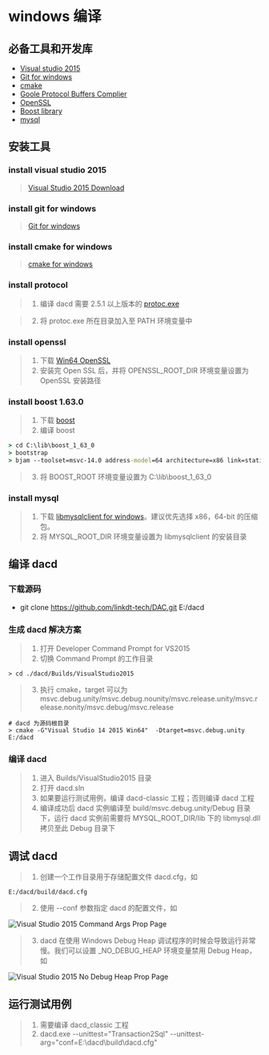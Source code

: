 # windows 编译 
## 必备工具和开发库
- [Visual studio 2015](README.md#install-visual-studio-2015)
- [Git for windows](README.md#install-git-for-windows)
- [cmake](README.md#install-cmake-for-windows)
- [Goole Protocol Buffers Complier](README.md#install-protocol)
- [OpenSSL](README.md#install-openssl)
- [Boost library](README.md#install-boost)
- [mysql](README.md#install-mysql)

## 安装工具
### install visual studio 2015
> [Visual Studio 2015 Download](https://www.visualstudio.com/downloads/download-visual-studio-vs) 

### install git for windows
> [Git for windows](https://git-scm.com/downloads)

### install cmake for windows
> [cmake for windows](https://cmake.org/download/)

### install protocol
> 1. 编译 dacd 需要 2.5.1 以上版本的 [protoc.exe](https://ripple.github.io/Downloads/protoc/2.5.1/protoc.exe)

> 2. 将 protoc.exe 所在目录加入至 PATH 环境变量中

### install openssl
> 1. 下载 [Win64 OpenSSL](http://slproweb.com/products/Win32OpenSSL.html)
> 2. 安装完 Open SSL 后，并将 OPENSSL_ROOT_DIR 环境变量设置为 OpenSSL 安装路径

### install boost 1.63.0
> 1. 下载 [boost](http://www.boost.org/users/news/)
> 2. 编译 boost
```cmd
> cd C:\lib\boost_1_63_0
> bootstrap
> bjam --toolset=msvc-14.0 address-model=64 architecture=x86 link=static threading=multi runtime-link=shared,static stage --stagedir=stage64
```
> 3. 将 BOOST_ROOT 环境变量设置为 C:\lib\boost_1_63_0

### install mysql
> 1. 下载 [libmysqlclient for windows](https://dev.mysql.com/downloads/connector/c/)。建议优先选择 x86，64-bit 的压缩包。
> 2. 将 MYSQL_ROOT_DIR 环境变量设置为 libmysqlclient 的安装目录

## 编译 dacd
### 下载源码
- git clone https://github.com/linkdt-tech/DAC.git E:/dacd

### 生成 dacd 解决方案
> 1. 打开 Developer Command Prompt for VS2015
> 2. 切换 Command Prompt 的工作目录
```
> cd ./dacd/Builds/VisualStudio2015
```

> 3. 执行 cmake，target 可以为 msvc.debug.unity/msvc.debug.nounity/msvc.release.unity/msvc.release.nonity/msvc.debug/msvc.release

```
# dacd 为源码根目录
> cmake -G"Visual Studio 14 2015 Win64"  -Dtarget=msvc.debug.unity E:/dacd
```

### 编译 dacd
> 1. 进入 Builds/VisualStudio2015 目录
> 2. 打开 dacd.sln
> 3. 如果要运行测试用例，编译 dacd-classic 工程；否则编译 dacd 工程
> 4. 编译成功后 dacd 实例编译至 build/msvc.debug.unity/Debug 目录下，运行 dacd 实例前需要将 MYSQL_ROOT_DIR/lib 下的 libmysql.dll 拷贝至此 Debug 目录下

## 调试 dacd
> 1. 创建一个工作目录用于存储配置文件 dacd.cfg，如
```
E:/dacd/build/dacd.cfg
```
> 2. 使用 --conf 参数指定 dacd 的配置文件，如

![Visual Studio 2015 Command Args Prop Page](images/VSCommandArgsPropPage.png)

> 3. dacd 在使用 Windows Debug Heap 调试程序的时候会导致运行非常慢。我们可以设置 _NO_DEBUG_HEAP 环境变量禁用 Debug Heap，如

![Visual Studio 2015 No Debug Heap Prop Page](images/NoDebugHeapPropPage.png)

## 运行测试用例
> 1. 需要编译 dacd_classic 工程
> 2. dacd.exe --unittest="Transaction2Sql" --unittest-arg="conf=E:\dacd\build\dacd.cfg"
